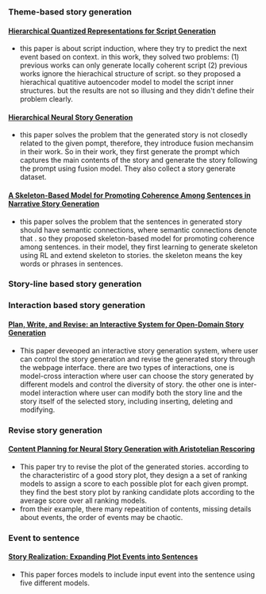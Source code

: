 ### Theme-based story generation
#### [Hierarchical Quantized Representations for Script Generation](https://arxiv.org/abs/1808.09542)
- this paper is about script induction, where they try to predict the next event based on context. in this work, they solved two problems: (1) previous works can only generate locally coherent script (2) previous works ignore the hierachical structure of script. so they proposed a hierachical quatitive autoencoder model to model the script inner structures. but the results are not so illusing and they didn't define their problem clearly. 

#### [Hierarchical Neural Story Generation](https://www.aclweb.org/anthology/P18-1082.pdf)
- this paper solves the problem that the generated story is not closedly related to the given pompt, therefore, they introduce fusion mechansim in their work. So in their work, they first generate the prompt which captures the main contents of the story and generate the story following the prompt using fusion model. They also collect a story generate dataset. 

#### [A Skeleton-Based Model for Promoting Coherence Among Sentences in Narrative Story Generation](https://www.aclweb.org/anthology/D18-1462.pdf)
- this paper solves the problem that the sentences in generated story should have semantic connections, where semantic connections denote that . so they proposed skeleton-based model for promoting coherence among sentences. in their model, they first learning to generate skeleton using RL and extend skeleton to stories. the skeleton means the key words or phrases in sentences.

### Story-line based story generation


### Interaction based story generation
#### [Plan, Write, and Revise: an Interactive System for Open-Domain Story Generation](https://www.aclweb.org/anthology/N19-4016.pdf)
- This paper deveoped an interactive story generation system, where user can control the story generation and revise the generated story through the webpage interface. there are two types of interactions, one is model-cross interaction where user can choose the story generated by different models and control the diversity of story. the other one is inter-model interaction where user can modify both the story line and the story itself of the selected story, including inserting, deleting and modifying.  


### Revise story generation
#### [Content Planning for Neural Story Generation with Aristotelian Rescoring](https://2021.eacl.org/committees/program)
- This paper try to revise the plot of the generated stories. according to the characteristirc of a good story plot, they design a a set of ranking models to assign a score to each possible plot for each given prompt. they find the best story plot by ranking candidate plots according to the average score over all ranking models.
- from their example, there many repeatition of contents, missing details about events, the order of events may be chaotic.  


### Event to sentence
#### [Story Realization: Expanding Plot Events into Sentences](https://arxiv.org/pdf/1909.03480.pdf)
- This paper forces models to include input event into the sentence using five different models. 
